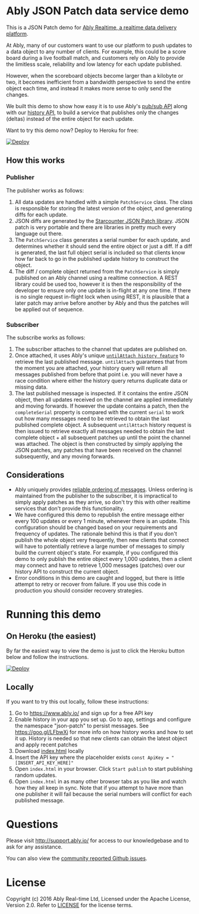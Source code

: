 # Ably JSON Patch data service demo

This is a JSON Patch demo for [Ably Realtime, a realtime data delivery platform](https://www.ably.io).

At Ably, many of our customers want to use our platform to push updates to a data object to any number of clients. For example, this could be a score board during a live football match, and customers rely on Ably to provide the limitless scale, reliability and low latency for each update published.

However, when the scoreboard objects become larger than a kilobyte or two, it becomes inefficient from a bandwidth perspective to send the entire object each time, and instead it makes more sense to only send the changes.

We built this demo to show how easy it is to use Ably's [pub/sub API](https://www.ably.io/documentation/realtime/channels-messages) along with our [history API](https://www.ably.io/documentation/realtime/history), to build a service that publishes only the changes (deltas) instead of the entire object for each update.

Want to try this demo now? Deploy to Heroku for free:

[![Deploy](https://www.herokucdn.com/deploy/button.svg)](https://heroku.com/deploy)

## How this works

### Publisher

The publisher works as follows:

1. All data updates are handled with a simple `PatchService` class. The class is responsible for storing the latest version of the object, and generating diffs for each update.
2. JSON diffs are generated by the [Starcounter JSON Patch library](https://github.com/Starcounter-Jack/JSON-Patch). JSON patch is very portable and there are libraries in pretty much every language out there.
3. The `PatchService` class generates a serial number for each update, and determines whether it should send the entire object or just a diff. If a diff is generated, the last full object serial is included so that clients know how far back to go in the published update history to construct the object.
4. The diff / complete object returned from the `PatchService` is simply published on an Ably channel using a realtime connection. A REST library could be used too, however it is then the responsibility of the developer to ensure only one update is in-flight at any one time. If there is no single request in-flight lock when using REST, it is plausible that a later patch may arrive before another by Ably and thus the patches will be applied out of sequence.

### Subscriber

The subscribe works as follows:

1. The subscriber attaches to the channel that updates are published on.
2. Once attached, it uses Ably's unique [`untilAttach history feature`](https://www.ably.io/documentation/realtime/channels-messages#message-history) to retrieve the last published message. `untilAttach` guarantees that from the moment you are attached, your history query will return all messages published from before that point i.e. you will never have a race condition where either the history query returns duplicate data or missing data.
3. The last published message is inspected. If it contains the entire JSON object, then all updates received on the channel are applied immediately and moving forwards.  If however the update contains a patch, then the `completeSerial` property is compared with the current `serial` to work out how many messages need to be retrieved to obtain the last published complete object. A subsequent `untilAttach` history request is then issued to retrieve exactly all messages needed to obtain the last complete object + all subsequent patches up until the point the channel was attached. The object is then constructed by simply applying the JSON patches, any patches that have been received on the channel subsequently, and any moving forwards.

## Considerations

* Ably uniquely provides [reliable ordering of messages](https://support.ably.io/solution/articles/3000044641-reliable-message-ordering-for-connected-clients). Unless ordering is maintained from the publisher to the subscriber, it is impractical to simply apply patches as they arrive, so don't try this with other realtime services that don't provide this functionality.
* We have configured this demo to republish the entire message either every 100 updates or every 1 minute, whenever there is an update. This configuration should be changed based on your requirements and frequency of updates. The rationale behind this is that if you don't publish the whole object very frequently, then new clients that connect will have to potentially retrieve a large number of messages to simply build the current object's state. For example, if you configured this demo to only publish the entire object every 1,000 updates, then a client may connect and have to retrieve 1,000 messages (patches) over our history API to construct the current object.
* Error conditions in this demo are caught and logged, but there is little attempt to retry or recover from failure. If you use this code in production you should consider recovery strategies.

# Running this demo

## On Heroku (the easiest)

By far the easiest way to view the demo is just to click the Heroku button below and follow the instructions.

[![Deploy](https://www.herokucdn.com/deploy/button.svg)](https://heroku.com/deploy)

## Locally

If you want to try this out locally, follow these instructions:

1. Go to https://www.ably.io/ and sign up for a free API key
2. Enable history in your app you set up. Go to app, settings and configure the namespace "json-patch" to persist messages. See https://goo.gl/LFbwXj for more info on how history works and how to set it up. History is needed so that new clients can obtain the latest object and apply recent patches
3. Download [index.html](./index.html) locally
4. Insert the API key where the placeholder exists `const ApiKey = "[INSERT_API_KEY_HERE]"`
5. Open `index.html` in your browser. Click `Start publish` to start publishing random updates.
6. Open `index.html` in as many other browser tabs as you like and watch how they all keep in sync. Note that if you attempt to have more than one publisher it will fail because the serial numbers will conflict for each published message.

# Questions

Please visit http://support.ably.io/ for access to our knowledgebase and to ask for any assistance.

You can also view the [community reported Github issues](https://github.com/ably/demo-json-patch/issues).

# License

Copyright (c) 2016 Ably Real-time Ltd, Licensed under the Apache License, Version 2.0. Refer to [LICENSE](./LICENSE) for the license terms.

